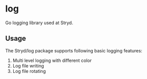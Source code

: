 log
=======
Go logging library used at Stryd.

Usage
-------

The Stryd/log package supports following basic logging features:

1. Multi level logging with different color
2. Log file writing
3. Log file rotating
